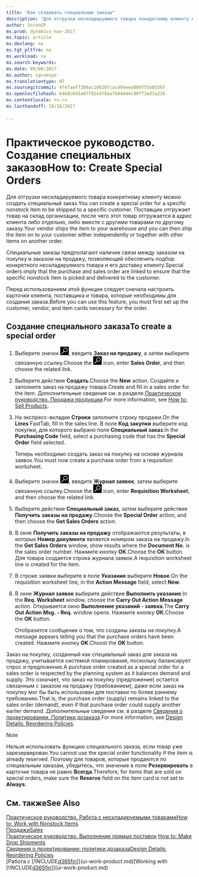 ```yaml
---
title: "Как создавать специальные заказы"
description: "Для отгрузки нескладируемого товара конкретному клиенту можно создать специальный заказ. Поставщик отгружает товар на склад организации, после чего этот товар отгружается в адрес клиента либо отдельно, либо вместе с другими товарами по другому заказу."
author: SorenGP
ms.prod: dynamics-nav-2017
ms.topic: article
ms.devlang: na
ms.tgt_pltfrm: na
ms.workload: na
ms.search.keywords: 
ms.date: 09/08/2017
ms.author: sgroespe
ms.translationtype: HT
ms.sourcegitcommit: 4fefaef7380ac10836fcac404eea006f55d8556f
ms.openlocfilehash: 6460c643a07f92e478aafb84044c90ff3ed3a236
ms.contentlocale: ru-ru
ms.lasthandoff: 10/16/2017

---
```

# <a name="how-to-create-special-orders"></a><span data-ttu-id="424d2-104">Практическое руководство. Создание специальных заказов</span><span class="sxs-lookup"><span data-stu-id="424d2-104">How to: Create Special Orders</span></span>
<span data-ttu-id="424d2-105">Для отгрузки нескладируемого товара конкретному клиенту можно создать специальный заказ.</span><span class="sxs-lookup"><span data-stu-id="424d2-105">You can create a special order for a specific nonstock item to be shipped to a specific customer.</span></span> <span data-ttu-id="424d2-106">Поставщик отгружает товар на склад организации, после чего этот товар отгружается в адрес клиента либо отдельно, либо вместе с другими товарами по другому заказу.</span><span class="sxs-lookup"><span data-stu-id="424d2-106">Your vendor ships the item to your warehouse and you can then ship the item on to your customer either independently or together with other items on another order.</span></span>  

<span data-ttu-id="424d2-107">Специальные заказы предполагают наличие связи между заказом на покупку и заказом на продажу, позволяющей обеспечить подбор конкретного нескладируемого товара и его доставку клиенту.</span><span class="sxs-lookup"><span data-stu-id="424d2-107">Special orders imply that the purchase and sales order are linked to ensure that the specific nonstock item is picked and delivered to the customer.</span></span>  

<span data-ttu-id="424d2-108">Перед использованием этой функции следует сначала настроить карточки клиента, поставщика и товара, которые необходимы для создания заказа.</span><span class="sxs-lookup"><span data-stu-id="424d2-108">Before you can use this feature, you must first set up the customer, vendor, and item cards necessary for the order.</span></span>  

## <a name="to-create-a-special-order"></a><span data-ttu-id="424d2-109">Создание специального заказа</span><span class="sxs-lookup"><span data-stu-id="424d2-109">To create a special order</span></span>  
1.  <span data-ttu-id="424d2-110">Выберите значок ![Поиск страницы или отчета](media/ui-search/search_small.png "Значок поиска страницы или отчета"), введите **Заказ на продажу**, а затем выберите связанную ссылку.</span><span class="sxs-lookup"><span data-stu-id="424d2-110">Choose the ![Search for Page or Report](media/ui-search/search_small.png "Search for Page or Report icon") icon, enter **Sales Order**, and then choose the related link.</span></span>  
2. <span data-ttu-id="424d2-111">Выберите действие **Создать**.</span><span class="sxs-lookup"><span data-stu-id="424d2-111">Choose the **New** action.</span></span> <span data-ttu-id="424d2-112">Создайте и заполните заказ на продажу товара.</span><span class="sxs-lookup"><span data-stu-id="424d2-112">Create and fill in a  sales order for the item.</span></span> <span data-ttu-id="424d2-113">Дополнительные сведения см. в разделе [Практическое руководство. Продажа продукции](sales-how-sell-products.md).</span><span class="sxs-lookup"><span data-stu-id="424d2-113">For more information, see [How to: Sell Products](sales-how-sell-products.md).</span></span>
3.  <span data-ttu-id="424d2-114">На экспресс-вкладке **Строки** заполните строку продажи.</span><span class="sxs-lookup"><span data-stu-id="424d2-114">On the **Lines** FastTab, fill in the sales line.</span></span> <span data-ttu-id="424d2-115">В поле **Код закупки** выберите код покупки, для которого выбрано поле **Специальный заказ**.</span><span class="sxs-lookup"><span data-stu-id="424d2-115">In the **Purchasing Code** field, select a purchasing code that has the **Special Order** field selected.</span></span>

    <span data-ttu-id="424d2-116">Теперь необходимо создать заказ на покупку на основе журнала заявок.</span><span class="sxs-lookup"><span data-stu-id="424d2-116">You must now create a purchase order from a requisition worksheet.</span></span>  
4. <span data-ttu-id="424d2-117">Выберите значок ![Поиск страницы или отчета](media/ui-search/search_small.png "Значок поиска страницы или отчета"), введите **Журнал заявок**, затем выберите связанную ссылку.</span><span class="sxs-lookup"><span data-stu-id="424d2-117">Choose the ![Search for Page or Report](media/ui-search/search_small.png "Search for Page or Report icon") icon, enter **Requisition Worksheet**, and then choose the related link.</span></span>  
5. <span data-ttu-id="424d2-118">Выберите действие **Специальный заказ**, затем выберите действие **Получить заказы на продажу**.</span><span class="sxs-lookup"><span data-stu-id="424d2-118">Choose the **Special Order** action, and then choose the **Get Sales Orders** action.</span></span>  
6.  <span data-ttu-id="424d2-119">В окне **Получить заказы на продажу** отображаются результаты, в которых **Номер документа** является номером заказа на продажу.</span><span class="sxs-lookup"><span data-stu-id="424d2-119">In the **Get Sales Orders** window, show results where the **Document No.** is the sales order number.</span></span> <span data-ttu-id="424d2-120">Нажмите кнопку **ОК**.</span><span class="sxs-lookup"><span data-stu-id="424d2-120">Choose the **OK** button.</span></span> <span data-ttu-id="424d2-121">Для товара создается строка журнала заявок.</span><span class="sxs-lookup"><span data-stu-id="424d2-121">A requisition worksheet line is created for the item.</span></span>  
7.  <span data-ttu-id="424d2-122">В строке заявки выберите в поле **Указание** выберите **Новое**.</span><span class="sxs-lookup"><span data-stu-id="424d2-122">On the requisition worksheet line, in the **Action Message** field, select **New**.</span></span>  
8.  <span data-ttu-id="424d2-123">В окне **Журнал заявок** выберите действие **Выполнить указание**.</span><span class="sxs-lookup"><span data-stu-id="424d2-123">In the **Req. Worksheet** window, choose the **Carry Out Action Message** action.</span></span> <span data-ttu-id="424d2-124">Открывается окно **Выполнение указаний - заявка**.</span><span class="sxs-lookup"><span data-stu-id="424d2-124">The **Carry Out Action Msg. - Req.** window opens.</span></span> <span data-ttu-id="424d2-125">Нажмите кнопку **ОК**.</span><span class="sxs-lookup"><span data-stu-id="424d2-125">Choose the **OK** button.</span></span>  

    <span data-ttu-id="424d2-126">Отобразится сообщение о том, что созданы заказы на покупку.</span><span class="sxs-lookup"><span data-stu-id="424d2-126">A message appears telling you that the purchase orders have been created.</span></span> <span data-ttu-id="424d2-127">Нажмите кнопку **OK**.</span><span class="sxs-lookup"><span data-stu-id="424d2-127">Choost the **OK** button.</span></span>  

<span data-ttu-id="424d2-128">Заказ на покупку, созданный как специальный заказ для заказа на продажу, учитывается системой планирования, поскольку балансирует спрос и предложение.</span><span class="sxs-lookup"><span data-stu-id="424d2-128">A purchase order created as a special order for a sales order is respected by the planning system as it balances demand and supply.</span></span> <span data-ttu-id="424d2-129">Это означает, что заказ на покупку (предложение) остается связанным с заказом на продажу (требованием), даже если заказ на покупку мог бы быть использован для поставки по более раннему требованию.</span><span class="sxs-lookup"><span data-stu-id="424d2-129">That is, the purchase order (supply) remains linked to the sales order (demand), even if that purchase order could supply another earlier demand.</span></span> <span data-ttu-id="424d2-130">Дополнительные сведения см. в разделе [Сведения о проектировании. Политики дозаказа](design-details-reservation-order-tracking-and-action-messaging.md).</span><span class="sxs-lookup"><span data-stu-id="424d2-130">For more information, see [Design Details: Reordering Policies](design-details-reservation-order-tracking-and-action-messaging.md).</span></span>  

> [!NOTE]  
>  <span data-ttu-id="424d2-131">Нельзя использовать функцию специального заказа, если товар уже зарезервирован.</span><span class="sxs-lookup"><span data-stu-id="424d2-131">You cannot use the special order functionality if the item is already reserved.</span></span> <span data-ttu-id="424d2-132">Поэтому для товаров, которые продаются по специальным заказам, убедитесь, что значение в поле **Резервировать** в карточке товара не равно **Всегда**.</span><span class="sxs-lookup"><span data-stu-id="424d2-132">Therefore, for items that are sold on special orders, make sure the **Reserve** field on the item card is not set to **Always**.</span></span>  

## <a name="see-also"></a><span data-ttu-id="424d2-133">См. также</span><span class="sxs-lookup"><span data-stu-id="424d2-133">See Also</span></span>  
[<span data-ttu-id="424d2-134">Практическое руководство. Работа с нескладируемыми товарами</span><span class="sxs-lookup"><span data-stu-id="424d2-134">How to: Work with Nonstock Items</span></span>](inventory-how-work-nonstock-items.md)  
[<span data-ttu-id="424d2-135">Продажи</span><span class="sxs-lookup"><span data-stu-id="424d2-135">Sales</span></span>](sales-manage-sales.md)  
<span data-ttu-id="424d2-136">[Практическое руководство. Выполнение прямых поставок](sales-how-drop-shipment.md) </span><span class="sxs-lookup"><span data-stu-id="424d2-136">[How to: Make Drop Shipments](sales-how-drop-shipment.md) </span></span>  
[<span data-ttu-id="424d2-137">Сведения о проектировании: политики дозаказа</span><span class="sxs-lookup"><span data-stu-id="424d2-137">Design Details: Reordering Policies</span></span>](design-details-reservation-order-tracking-and-action-messaging.md)  
<span data-ttu-id="424d2-138">[Работа с [!INCLUDE[d365fin](includes/d365fin_md.md)]](ui-work-product.md)</span><span class="sxs-lookup"><span data-stu-id="424d2-138">[Working with [!INCLUDE[d365fin](includes/d365fin_md.md)]](ui-work-product.md)</span></span>

